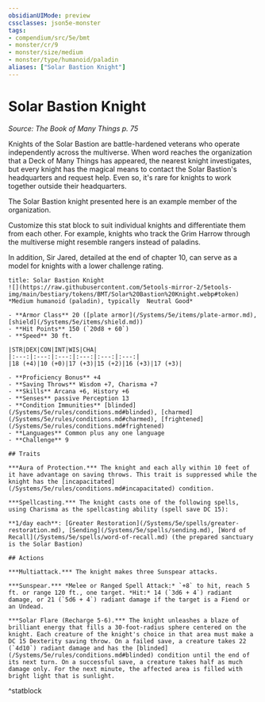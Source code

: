 ```yaml
---
obsidianUIMode: preview
cssclasses: json5e-monster
tags:
- compendium/src/5e/bmt
- monster/cr/9
- monster/size/medium
- monster/type/humanoid/paladin
aliases: ["Solar Bastion Knight"]
---
```

# Solar Bastion Knight
*Source: The Book of Many Things p. 75*  

Knights of the Solar Bastion are battle-hardened veterans who operate independently across the multiverse. When word reaches the organization that a Deck of Many Things has appeared, the nearest knight investigates, but every knight has the magical means to contact the Solar Bastion's headquarters and request help. Even so, it's rare for knights to work together outside their headquarters.

The Solar Bastion knight presented here is an example member of the organization.

Customize this stat block to suit individual knights and differentiate them from each other. For example, knights who track the Grim Harrow through the multiverse might resemble rangers instead of paladins.

In addition, Sir Jared, detailed at the end of chapter 10, can serve as a model for knights with a lower challenge rating.

```ad-statblock
title: Solar Bastion Knight
![](https://raw.githubusercontent.com/5etools-mirror-2/5etools-img/main/bestiary/tokens/BMT/Solar%20Bastion%20Knight.webp#token)
*Medium humanoid (paladin), typically  Neutral Good*

- **Armor Class** 20 ([plate armor](/Systems/5e/items/plate-armor.md), [shield](/Systems/5e/items/shield.md))
- **Hit Points** 150 (`20d8 + 60`)
- **Speed** 30 ft.

|STR|DEX|CON|INT|WIS|CHA|
|:---:|:---:|:---:|:---:|:---:|:---:|
|18 (+4)|10 (+0)|17 (+3)|15 (+2)|16 (+3)|17 (+3)|

- **Proficiency Bonus** +4
- **Saving Throws** Wisdom +7, Charisma +7
- **Skills** Arcana +6, History +6
- **Senses** passive Perception 13
- **Condition Immunities** [blinded](/Systems/5e/rules/conditions.md#blinded), [charmed](/Systems/5e/rules/conditions.md#charmed), [frightened](/Systems/5e/rules/conditions.md#frightened)
- **Languages** Common plus any one language
- **Challenge** 9

## Traits

***Aura of Protection.*** The knight and each ally within 10 feet of it have advantage on saving throws. This trait is suppressed while the knight has the [incapacitated](/Systems/5e/rules/conditions.md#incapacitated) condition.

***Spellcasting.*** The knight casts one of the following spells, using Charisma as the spellcasting ability (spell save DC 15):

**1/day each**: [Greater Restoration](/Systems/5e/spells/greater-restoration.md), [Sending](/Systems/5e/spells/sending.md), [Word of Recall](/Systems/5e/spells/word-of-recall.md) (the prepared sanctuary is the Solar Bastion)

## Actions

***Multiattack.*** The knight makes three Sunspear attacks.

***Sunspear.*** *Melee or Ranged Spell Attack:* `+8` to hit, reach 5 ft. or range 120 ft., one target. *Hit:* 14 (`3d6 + 4`) radiant damage, or 21 (`5d6 + 4`) radiant damage if the target is a Fiend or an Undead.

***Solar Flare (Recharge 5-6).*** The knight unleashes a blaze of brilliant energy that fills a 30-foot-radius sphere centered on the knight. Each creature of the knight's choice in that area must make a DC 15 Dexterity saving throw. On a failed save, a creature takes 22 (`4d10`) radiant damage and has the [blinded](/Systems/5e/rules/conditions.md#blinded) condition until the end of its next turn. On a successful save, a creature takes half as much damage only. For the next minute, the affected area is filled with bright light that is sunlight.
```
^statblock